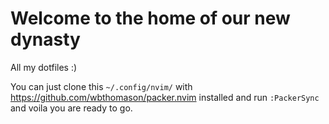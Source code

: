 # Welcome to the home of our new dynasty

All my dotfiles :)

You can just clone this ``~/.config/nvim/`` with https://github.com/wbthomason/packer.nvim installed and run ``:PackerSync`` and voila you are ready to go.

